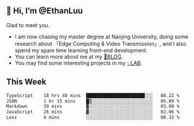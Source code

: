 ## 👋 Hi, I’m @EthanLuu

Glad to meet you.

- I am now chasing my master degree at Nanjing University, doing some research about 「Edge Computing & Video Transmission」, and I also spend my spare time learning front-end development.
- You can learn more about me at my [📝BLOG](https://blog.ethanloo.cn).
- You may find some interesting projects in my [💡LAB](https://lab.ethanloo.cn).

## This Week
<!--START_SECTION:waka-->

```txt
TypeScript    18 hrs 48 mins  ██████████████████████░░░   88.22 %
JSON          1 hr 15 mins    █▒░░░░░░░░░░░░░░░░░░░░░░░   05.89 %
Markdown      39 mins         ▓░░░░░░░░░░░░░░░░░░░░░░░░   03.09 %
JavaScript    26 mins         ▓░░░░░░░░░░░░░░░░░░░░░░░░   02.06 %
Less          4 mins          ░░░░░░░░░░░░░░░░░░░░░░░░░   00.32 %
```

<!--END_SECTION:waka-->
